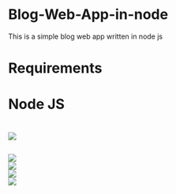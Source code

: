# Blog-Web-App-in-node
This is a simple blog web app written in node js
# Requirements
# Node JS


<h1>
  
  <img src="https://user-images.githubusercontent.com/30069626/71946282-5dde0e80-31ef-11ea-8d60-afd3d534d4a1.png"><br>
  
  <img src="https://user-images.githubusercontent.com/30069626/71946290-61719580-31ef-11ea-8778-481b52d96880.png">
  <br>
  
  <img src="https://user-images.githubusercontent.com/30069626/71946292-646c8600-31ef-11ea-9da0-147797c5d3bf.png">
  
  <br>
  <img src="https://user-images.githubusercontent.com/30069626/71946300-6898a380-31ef-11ea-9c9f-ca96da6571fb.png">
  <br>
  <img src="https://user-images.githubusercontent.com/30069626/71946307-6b939400-31ef-11ea-8ac3-14fb237cc4de.png">

